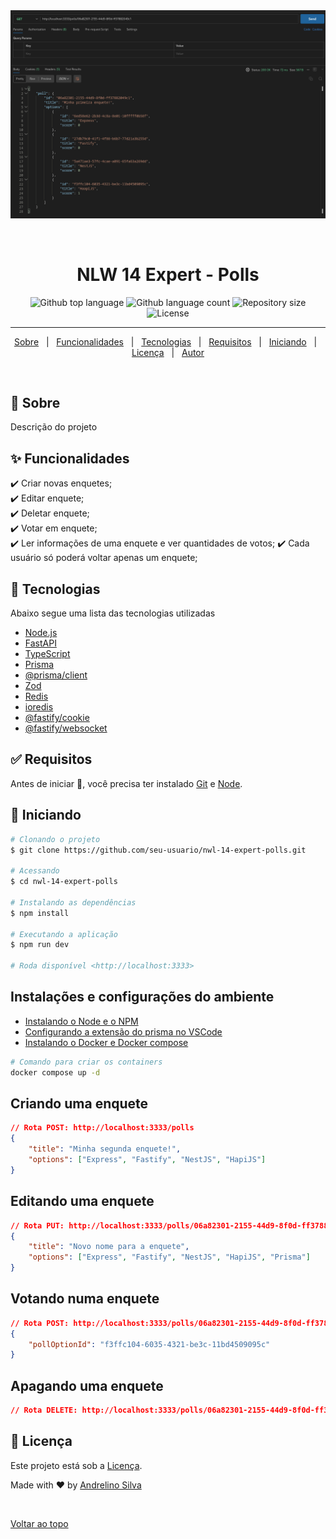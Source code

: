 <div align="center" id="top">
  <img src="./.github/print.png" alt="Nlw 14 Expert : Polls" />

  &#xa0;

</div>

<h1 align="center">NLW 14 Expert - Polls</h1>

<p align="center">
  <img alt="Github top language" src="https://img.shields.io/github/languages/top/andrelinos/nwl-14-expert-polls?color=56BEB8">

  <img alt="Github language count" src="https://img.shields.io/github/languages/count/andrelinos/nwl-14-expert-polls?color=56BEB8">

  <img alt="Repository size" src="https://img.shields.io/github/repo-size/andrelinos/nwl-14-expert-polls?color=56BEB8">

  <img alt="License" src="https://img.shields.io/github/license/andrelinos/nwl-14-expert-polls?color=56BEB8">

</p>

<hr>

<p align="center">
  <a href="#dart-sobre">Sobre</a> &#xa0; | &#xa0;
  <a href="#sparkles-funcionalidades">Funcionalidades</a> &#xa0; | &#xa0;
  <a href="#rocket-tecnologias">Tecnologias</a> &#xa0; | &#xa0;
  <a href="#white_check_mark-requisitos">Requisitos</a> &#xa0; | &#xa0;
  <a href="#checkered_flag-iniciando">Iniciando</a> &#xa0; | &#xa0;
  <a href="#memo-licença">Licença</a> &#xa0; | &#xa0;
  <a href="https://github.com/andrelinos" target="_blank">Autor</a>
</p>

<br>

## :dart: Sobre ##

Descrição do projeto

## :sparkles: Funcionalidades ##

:heavy_check_mark: Criar novas enquetes;\
:heavy_check_mark: Editar enquete;\
:heavy_check_mark: Deletar enquete;\
:heavy_check_mark: Votar em enquete;\
:heavy_check_mark: Ler informações de uma enquete e ver quantidades de votos;
:heavy_check_mark: Cada usuário só poderá voltar apenas um enquete;

## :rocket: Tecnologias ##

Abaixo segue uma lista das tecnologias utilizadas

- [Node.js](https://nodejs.org/en/)
- [FastAPI](https://fastapi.tiangolo.com/)
- [TypeScript](https://www.typescriptlang.org/)
- [Prisma](https://www.prisma.io/)
- [@prisma/client](https://www.prisma.io/docs/reference/tools-and-interfaces/prisma-client)
- [Zod](https://github.com/colinhacks/zod)
- [Redis](https://redis.io/)
- [ioredis](https://github.com/luin/ioredis)
- [@fastify/cookie](https://www.npmjs.com/package/@fastify/cookie)
- [@fastify/websocket](https://www.npmjs.com/package/@fastify/websocket)

## :white_check_mark: Requisitos ##

Antes de iniciar :checkered_flag:, você precisa ter instalado [Git](https://git-scm.com) e [Node](https://nodejs.org/en/).

## :checkered_flag: Iniciando ##

```bash
# Clonando o projeto
$ git clone https://github.com/seu-usuario/nwl-14-expert-polls.git

# Acessando
$ cd nwl-14-expert-polls

# Instalando as dependências
$ npm install

# Executando a aplicação
$ npm run dev

# Roda disponível <http://localhost:3333>
```

## Instalações e configurações do ambiente ##

- [Instalando o Node e o NPM](https://efficient-sloth-d85.notion.site/Instalando-o-Node-e-o-NPM-d162e2582d5c48499bc6703526912456)
- [Configurando a extensão do prisma no VSCode](https://efficient-sloth-d85.notion.site/Prisma-Configurando-extens-o-no-VSCode-256d8348033b4957955e0598eedd01eb?pvs=25)
- [Instalando o Docker e Docker compose](https://efficient-sloth-d85.notion.site/Instalando-Docker-e-Docker-Compose-7953729d22554795b50033c4c19eae70?pvs=25)

```bash
# Comando para criar os containers
docker compose up -d
```

## Criando uma enquete ##

```json
// Rota POST: http://localhost:3333/polls
{
    "title": "Minha segunda enquete!",
    "options": ["Express", "Fastify", "NestJS", "HapiJS"]
}
```

## Editando uma enquete ##

```json
// Rota PUT: http://localhost:3333/polls/06a82301-2155-44d9-8f0d-ff37882049c1
{
    "title": "Novo nome para a enquete",
    "options": ["Express", "Fastify", "NestJS", "HapiJS", "Prisma"]
}
```

## Votando numa enquete ##

```json
// Rota POST: http://localhost:3333/polls/06a82301-2155-44d9-8f0d-ff37882049c1/votes
{
    "pollOptionId": "f3ffc104-6035-4321-be3c-11bd4509095c"
}
```

## Apagando uma enquete ##

```json
// Rota DELETE: http://localhost:3333/polls/06a82301-2155-44d9-8f0d-ff37882049c1/votes
```

## :memo: Licença ##

Este projeto está sob a [Licença](LICENSE.md).

Made with :heart: by <a href="https://github.com/andrelinos" target="_blank">Andrelino Silva</a>

&#xa0;

<a href="#top">Voltar ao topo</a>
